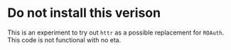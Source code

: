 # Do not install this verison #

This is an experiment to try out `httr` as a possible replacement for `ROAuth`. This code is not functional with no eta.
